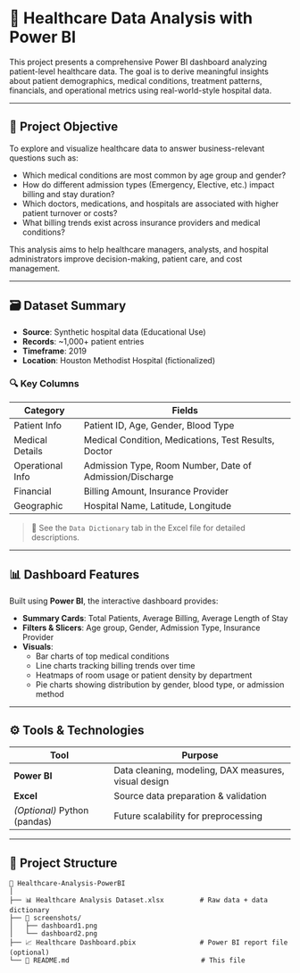 # 🏥 Healthcare Data Analysis with Power BI

This project presents a comprehensive Power BI dashboard analyzing patient-level healthcare data. The goal is to derive meaningful insights about patient demographics, medical conditions, treatment patterns, financials, and operational metrics using real-world-style hospital data.

---

## 📌 Project Objective

To explore and visualize healthcare data to answer business-relevant questions such as:

- Which medical conditions are most common by age group and gender?
- How do different admission types (Emergency, Elective, etc.) impact billing and stay duration?
- Which doctors, medications, and hospitals are associated with higher patient turnover or costs?
- What billing trends exist across insurance providers and medical conditions?

This analysis aims to help healthcare managers, analysts, and hospital administrators improve decision-making, patient care, and cost management.

---

## 🗃 Dataset Summary

- **Source**: Synthetic hospital data (Educational Use)
- **Records**: ~1,000+ patient entries
- **Timeframe**: 2019
- **Location**: Houston Methodist Hospital (fictionalized)

### 🔍 Key Columns

| Category          | Fields |
|-------------------|--------|
| Patient Info      | Patient ID, Age, Gender, Blood Type |
| Medical Details   | Medical Condition, Medications, Test Results, Doctor |
| Operational Info  | Admission Type, Room Number, Date of Admission/Discharge |
| Financial         | Billing Amount, Insurance Provider |
| Geographic        | Hospital Name, Latitude, Longitude |

> 📎 See the `Data Dictionary` tab in the Excel file for detailed descriptions.

---

## 📊 Dashboard Features

Built using **Power BI**, the interactive dashboard provides:

- **Summary Cards**: Total Patients, Average Billing, Average Length of Stay
- **Filters & Slicers**: Age group, Gender, Admission Type, Insurance Provider
- **Visuals**:
  - Bar charts of top medical conditions
  - Line charts tracking billing trends over time
  - Heatmaps of room usage or patient density by department
  - Pie charts showing distribution by gender, blood type, or admission method

---

## ⚙ Tools & Technologies

| Tool | Purpose |
|------|---------|
| **Power BI** | Data cleaning, modeling, DAX measures, visual design |
| **Excel** | Source data preparation & validation |
| *(Optional)* Python (pandas) | Future scalability for preprocessing |

---

## 📂 Project Structure

```text
📁 Healthcare-Analysis-PowerBI
│
├── 📊 Healthcare Analysis Dataset.xlsx         # Raw data + data dictionary
├── 📁 screenshots/
│   ├── dashboard1.png
│   └── dashboard2.png
├── 📈 Healthcare Dashboard.pbix                # Power BI report file (optional)
└── 📄 README.md                                 # This file
